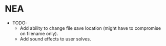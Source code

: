 # NEA

+ TODO:
  + Add ability to change file save location (might have to compromise on filename only).
  + Add sound effects to user solves.
